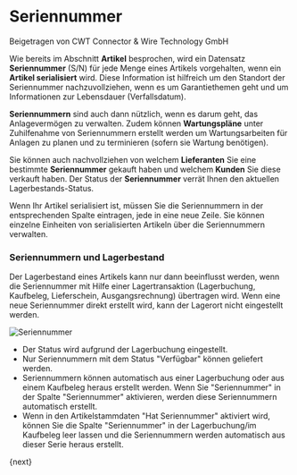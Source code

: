 # Seriennummer
<span class="text-muted contributed-by">Beigetragen von CWT Connector & Wire Technology GmbH</span>

Wie bereits im Abschnitt **Artikel** besprochen, wird ein Datensatz **Seriennummer** (S/N) für jede Menge eines Artikels vorgehalten, wenn ein **Artikel serialisiert** wird. Diese Information ist hilfreich um den Standort der Seriennummer nachzuvollziehen, wenn es um Garantiethemen geht und um Informationen zur Lebensdauer (Verfallsdatum).

**Seriennummern** sind auch dann nützlich, wenn es darum geht, das Anlagevermögen zu verwalten. Zudem können **Wartungspläne** unter Zuhilfenahme von Seriennummern erstellt werden um Wartungsarbeiten für Anlagen zu planen und zu terminieren (sofern sie Wartung benötigen).

Sie können auch nachvollziehen von welchem **Lieferanten** Sie eine bestimmte **Seriennummer** gekauft haben und welchem **Kunden** Sie diese verkauft haben. Der Status der **Seriennummer** verrät Ihnen den aktuellen Lagerbestands-Status.

Wenn Ihr Artikel serialisiert ist, müssen Sie die Seriennummern in der entsprechenden Spalte eintragen, jede in eine neue Zeile. Sie können einzelne Einheiten von serialisierten Artikeln über die Seriennummern verwalten.

### Seriennummern und Lagerbestand

Der Lagerbestand eines Artikels kann nur dann beeinflusst werden, wenn die Seriennummer mit Hilfe einer Lagertransaktion (Lagerbuchung, Kaufbeleg, Lieferschein, Ausgangsrechnung) übertragen wird. Wenn eine neue Seriennummer direkt erstellt wird, kann der Lagerort nicht eingestellt werden.

<img class="screenshot" alt="Seriennummer" src="/assets/erpnext_docs/assets/img/stock/serial-no.png">

* Der Status wird aufgrund der Lagerbuchung eingestellt.
* Nur Seriennummern mit dem Status "Verfügbar" können geliefert werden.
* Seriennummern können automatisch aus einer Lagerbuchung oder aus einem Kaufbeleg heraus erstellt werden. Wenn Sie "Seriennummer" in der Spalte "Seriennummer" aktivieren, werden diese Seriennummern automatisch erstellt.
* Wenn in den Artikelstammdaten "Hat Seriennummer" aktiviert wird, können Sie die Spalte "Seriennummer" in der Lagerbuchung/im Kaufbeleg leer lassen und die Seriennummern werden automatisch aus dieser Serie heraus erstellt.

{next}
